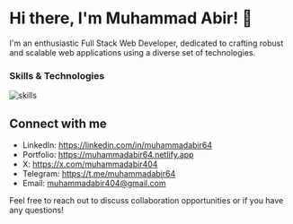 # Hi there, I'm Muhammad Abir! 👋

I'm an enthusiastic Full Stack Web Developer, dedicated to crafting robust and scalable web applications using a diverse set of technologies.

### Skills & Technologies
![skills](https://github.com/muhammadabir64/muhammadabir64/assets/51321911/d69be235-f243-445f-9848-b7e4165607b6)


## Connect with me
- LinkedIn: https://linkedin.com/in/muhammadabir64
- Portfolio: https://muhammadabir64.netlify.app
- X: https://x.com/muhammadabir404
- Telegram: https://t.me/muhammadabir64
- Email: muhammadabir404@gmail.com

Feel free to reach out to discuss collaboration opportunities or if you have any questions!
